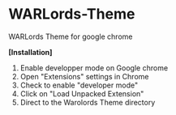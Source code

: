 # WARLords-Theme
WARLords Theme for google chrome

**[Installation]**

1. Enable developper mode on Google chrome 
  1. Open "Extensions" settings in Chrome
  2. Check to enable "developer mode"
2. Click on "Load Unpacked Extension"
3. Direct to the Warolords Theme directory
